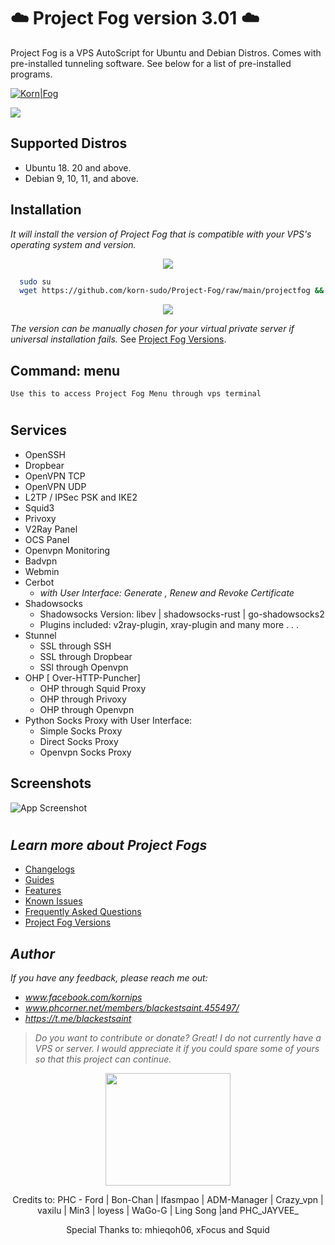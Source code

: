 

# ☁️ Project Fog version 3.01 ☁️

Project Fog is a VPS AutoScript for Ubuntu and Debian Distros. Comes with pre-installed tunneling software. See below for a list of pre-installed programs.


[![Korn|Fog](https://cldup.com/dTxpPi9lDf.thumb.png)](https://nodesource.com/products/Kornsolid) 

![](https://komarev.com/ghpvc/?username=korn-sudo&color=green) 


###
## Supported Distros

- Ubuntu 18. 20 and above.
- Debian 9, 10, 11, and above.



###

## Installation

_It will install the version of Project Fog that is compatible with your VPS's operating system and version._

<p align="center">
  <img src="https://user-images.githubusercontent.com/76937659/153705486-44e6c1b2-74fa-4d44-be1c-36c8fdb83331.gif"/>
</p>

```bash
  sudo su
  wget https://github.com/korn-sudo/Project-Fog/raw/main/projectfog && chmod +x ./projectfog && ./projectfog
```

<p align="center">
  <img src="https://user-images.githubusercontent.com/76937659/153705486-44e6c1b2-74fa-4d44-be1c-36c8fdb83331.gif"/>
</p>


_The version can be manually chosen for your virtual private server if universal installation fails._ See [Project Fog Versions](docs/fog-versions.md).
##



## Command: menu 
`Use this to access Project Fog Menu through vps terminal`
#

    
    
    
## Services
 - OpenSSH​
- Dropbear​
- OpenVPN TCP​
- OpenVPN UDP​
- L2TP / IPSec PSK and IKE2 
- Squid3​
- Privoxy​
- V2Ray Panel​
- OCS Panel​
- Openvpn Monitoring​
- Badvpn​
- Webmin​
- Cerbot
    - _with User Interface: Generate , Renew and Revoke Certificate_
- Shadowsocks​
  - Shadowsocks Version: libev | shadowsocks-rust | go-shadowsocks2 
  - Plugins included: v2ray-plugin, xray-plugin and many more . . .
- Stunnel​
  - SSL through SSH
  - SSL through Dropbear
  - SSl through Openvpn
- OHP [ Over-HTTP-Puncher]​
   - OHP through Squid Proxy
   - OHP through Privoxy
   - OHP through Openvpn
- Python Socks Proxy​
   with User Interface:  
   - Simple Socks Proxy
   - Direct Socks Proxy​
  - Openvpn Socks Proxy




## Screenshots

![App Screenshot](https://github.com/korn-sudo/Project-Fog/raw/main/files/screenshots/version3.01.png/)



#
## _Learn more about Project Fogs_
- [Changelogs](docs/changelog.md)
- [Guides](docs/how.md)
- [Features](docs/features.md)
- [Known Issues](docs/bugs.md)
- [Frequently Asked Questions](docs/questions.md)
- [Project Fog Versions](docs/fog-versions.md)





## _Author_

_If you have any feedback, please reach me out:_
- _www.facebook.com/kornips_
- _www.phcorner.net/members/blackestsaint.455497/_
- _https://t.me/blackestsaint_
  

>_Do you want to contribute or donate? 
Great! I do not currently have a VPS or server. I would appreciate it if you could spare some of yours so that this project can continue._



<p align="center">
 <img src="https://user-images.githubusercontent.com/76937659/153705961-79f5a170-5563-4f90-9423-f45c7011ac3f.gif" width="200" height="180" /> 
</p>


   <p align="center"> Credits to: PHC - Ford | Bon-Chan | lfasmpao | ADM-Manager | Crazy_vpn | vaxilu | Min3 | loyess | WaGo-G | Ling Song |and PHC_JAYVEE_  </p>   
  <p align="center"> Special Thanks to: mhieqoh06, xFocus and Squid  </p>


   [git-repo-url]: <https://github.com/joemccann/dillinger.git>
   [john gruber]: <http://daringfireball.net>
   [df1]: <http://daringfireball.net/projects/markdown/>
   [markdown-it]: <https://github.com/markdown-it/markdown-it>
   [Ace Editor]: <http://ace.ajax.org>
   [node.js]: <http://nodejs.org>
   [Twitter Bootstrap]: <http://twitter.github.com/bootstrap/>
   [jQuery]: <http://jquery.com>
   [@tjholowaychuk]: <http://twitter.com/tjholowaychuk>
   [express]: <http://expressjs.com>
   [AngularJS]: <http://angularjs.org>
   [Gulp]: <http://gulpjs.com>

   [PlDb]: <https://github.com/joemccann/dillinger/tree/master/plugins/dropbox/README.md>
   [PlGh]: <https://github.com/joemccann/dillinger/tree/master/plugins/github/README.md>
   [PlGd]: <https://github.com/joemccann/dillinger/tree/master/plugins/googledrive/README.md>
   [PlOd]: <https://github.com/joemccann/dillinger/tree/master/plugins/onedrive/README.md>
   [PlMe]: <https://github.com/joemccann/dillinger/tree/master/plugins/medium/README.md>
   [PlGa]: <https://github.com/RahulHP/dillinger/blob/master/plugins/googleanalytics/README.md>
